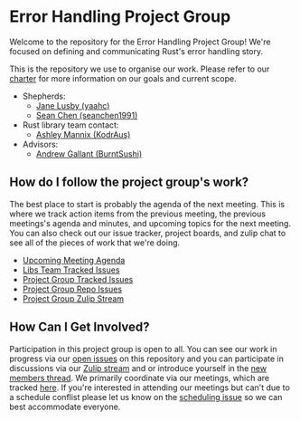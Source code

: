 # Error Handling Project Group

Welcome to the repository for the Error Handling Project Group! We're focused on defining and communicating Rust's error handling story.

This is the repository we use to organise our work. Please refer to our [charter] for more information on our goals and
current scope.

 - Shepherds:
    - [Jane Lusby (yaahc)](https://github.com/yaahc)
    - [Sean Chen (seanchen1991)](https://github.com/seanchen1991)
 - Rust library team contact:
    - [Ashley Mannix (KodrAus)](https://github.com/KodrAus)
 - Advisors:
    - [Andrew Gallant (BurntSushi)](https://github.com/burntsushi)

[charter]: ./CHARTER.md

## How do I follow the project group's work?

The best place to start is probably the agenda of the next meeting. This is
where we track action items from the previous meeting, the previous
meetings's agenda and minutes, and upcoming topics for the next meeting. You
can also check out our issue tracker, project boards, and zulip chat to see
all of the pieces of work that we're doing.

- [Upcoming Meeting Agenda][active-agenda]
- [Libs Team Tracked Issues][libs-error-project-tab]
- [Project Group Tracked Issues][upstream-work-project-board]
- [Project Group Repo Issues][open issues]
- [Project Group Zulip Stream][chat-link]

## How Can I Get Involved?

Participation in this project group is open to all. You can see our work in
progress via our [open issues] on this repository and you can participate in
discussions via our [Zulip stream][chat-link] and or introduce yourself in the
[new members thread][members-thread]. We primarily coordinate via our meetings,
which are tracked [here][meeting-schedule]. If you're interested in attending
our meetings but can't due to a schedule conflist please let us know on the
[scheduling issue] so we can best accommodate everyone.


[open issues]: ../../issues
[scheduling issue]: ../../issues/2
[chat-link]: https://rust-lang.zulipchat.com/#narrow/stream/257204-project-error-handling
[meeting-schedule]: https://calendar.google.com/calendar/u/0/embed?src=9kuu8evq4eh6uacm262k0phri8@group.calendar.google.com
[active-agenda]: https://hackmd.io/@rust-libs/SkPmShkLD
[libs-error-project-tab]: https://github.com/rust-lang/libs-team/projects/2#column-10224181
[upstream-work-project-board]: https://github.com/rust-lang/project-error-handling/projects/1
[members-thread]: https://rust-lang.zulipchat.com/#narrow/stream/257204-project-error-handling/topic/New.20Members
